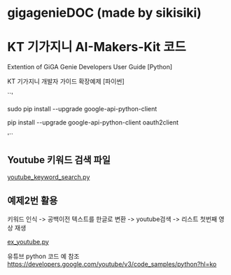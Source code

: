 # gigagenieDOC (made by sikisiki)
# KT 기가지니 AI-Makers-Kit 코드

Extention of GiGA Genie Developers User Guide [Python]

KT 기가지니 개발자 가이드 확장예제 [파이썬]

``'

sudo pip install --upgrade google-api-python-client

pip install --upgrade google-api-python-client oauth2client

'``
## Youtube 키워드 검색 파일

[youtube_keyword_search.py](https://github.com/sikisikisiki/gigagenieDOC/blob/master/python/youtube_keyword_search.py)

## 예제2번 활용
키워드 인식 -> 공백이전 텍스트를 한글로 변환 ->
youtube검색 -> 리스트 첫번째 영상 재생

[ex_youtube.py](https://github.com/sikisikisiki/gigagenieDOC/blob/master/python/ex_youtube.py)

유튜브 python 코드 예 참조
https://developers.google.com/youtube/v3/code_samples/python?hl=ko
